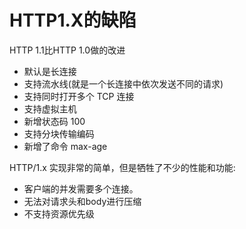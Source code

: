 # HTTP1.X的缺陷

HTTP 1.1比HTTP 1.0做的改进
- 默认是长连接
- 支持流水线(就是一个长连接中依次发送不同的请求)
- 支持同时打开多个 TCP 连接
- 支持虚拟主机
- 新增状态码 100
- 支持分块传输编码
- 新增了命令 max-age

HTTP/1.x 实现非常的简单，但是牺牲了不少的性能和功能:

- 客户端的并发需要多个连接。
- 无法对请求头和body进行压缩
- 不支持资源优先级
